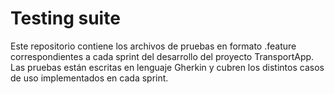 # Testing suite
Este repositorio contiene los archivos de pruebas en formato .feature correspondientes a cada sprint del desarrollo del proyecto TransportApp. Las pruebas están escritas en lenguaje Gherkin y cubren los distintos casos de uso implementados en cada sprint.